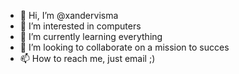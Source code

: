 - 👋 Hi, I’m @xandervisma
- 👀 I’m interested in computers
- 🌱 I’m currently learning everything
- 💞️ I’m looking to collaborate on a mission to succes
- 📫 How to reach me, just email ;)

<!---
xandervisma/xandervisma is a ✨ special ✨ repository because its `README.md` (this file) appears on your GitHub profile.
You can click the Preview link to take a look at your changes.
--->
